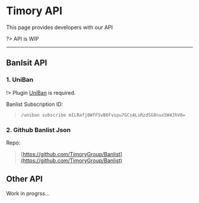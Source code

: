 # Timory API

This page provides developers with our API

?> API is WIP

------

## Banlsit API

### 1. UniBan
!> Plugin [UniBan](https://uniban.eumc.cc/) is required.

Banlist Subscription ID:  
> ``/uniban subscribe mILRafj8WfFSvB6Fvspu7GCsALsRzdSG8nux5W4JhV8=``

### 2. Github Banlist Json

Repo:
> [https://github.com/TimoryGroup/Banlist](https://github.com/TimoryGroup/Banlist)

## Other API

Work in progrss...


